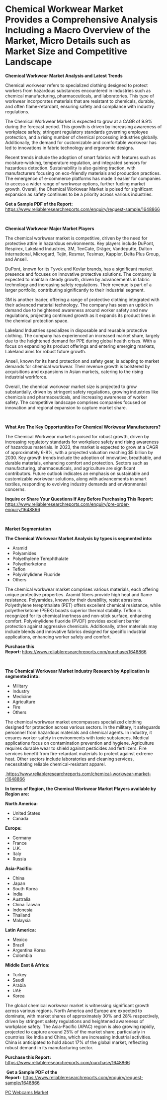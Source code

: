 <p><h1>Chemical Workwear Market Provides a Comprehensive Analysis Including a Macro Overview of the Market, Micro Details such as Market Size and Competitive Landscape</h1></p><p><strong>Chemical Workwear Market Analysis and Latest Trends</strong></p>
<p><p>Chemical workwear refers to specialized clothing designed to protect workers from hazardous substances encountered in industries such as chemical manufacturing, pharmaceuticals, and laboratories. This type of workwear incorporates materials that are resistant to chemicals, durable, and often flame-retardant, ensuring safety and compliance with industry regulations.</p><p>The Chemical Workwear Market is expected to grow at a CAGR of 9.9% during the forecast period. This growth is driven by increasing awareness of workplace safety, stringent regulatory standards governing employee protection, and a rising number of chemical processing industries globally. Additionally, the demand for customizable and comfortable workwear has led to innovations in fabric technology and ergonomic designs.</p><p>Recent trends include the adoption of smart fabrics with features such as moisture-wicking, temperature regulation, and integrated sensors for hazardous detection. Sustainability is also gaining traction, with manufacturers focusing on eco-friendly materials and production practices. The emergence of e-commerce platforms has made it easier for companies to access a wider range of workwear options, further fueling market growth. Overall, the Chemical Workwear Market is poised for significant expansion as safety continues to be a priority across various industries.</p></p>
<p><strong>Get a Sample PDF of the Report:&nbsp;</strong> <a href="https://www.reliableresearchreports.com/enquiry/request-sample/1648866?utm_campaign=2211&utm_medium=2&utm_source=Github&utm_content=ia&utm_term=07022025&utm_id=chemical-workwear">https://www.reliableresearchreports.com/enquiry/request-sample/1648866</a></p>
<p>&nbsp;</p>
<p><strong>Chemical Workwear Major Market Players</strong></p>
<p><p>The chemical workwear market is competitive, driven by the need for protective attire in hazardous environments. Key players include DuPont, Respirex, Lakeland Industries, 3M, TenCate, Dräger, Vandeputte, Dalton International, Microgard, Tejin, Resmar, Tesimax, Kappler, Delta Plus Group, and Ansell.</p><p>DuPont, known for its Tyvek and Kevlar brands, has a significant market presence and focuses on innovative protective solutions. The company is expected to maintain steady growth, driven by advancements in fabric technology and increasing safety regulations. Their revenue is part of a larger portfolio, contributing significantly to their industrial segment.</p><p>3M is another leader, offering a range of protective clothing integrated with their advanced material technology. The company has seen an uptick in demand due to heightened awareness around worker safety and new regulations, projecting continued growth as it expands its product lines in the chemical protection space.</p><p>Lakeland Industries specializes in disposable and reusable protective clothing. The company has experienced an increased market share, largely due to the heightened demand for PPE during global health crises. With a focus on expanding its product offerings and entering emerging markets, Lakeland aims for robust future growth.</p><p>Ansell, known for its hand protection and safety gear, is adapting to market demands for chemical workwear. Their revenue growth is bolstered by acquisitions and expansions in Asian markets, catering to the rising industrial workforce.</p><p>Overall, the chemical workwear market size is projected to grow substantially, driven by stringent safety regulations, growing industries like chemicals and pharmaceuticals, and increasing awareness of worker safety. The competitive landscape comprises companies focused on innovation and regional expansion to capture market share.</p></p>
<p>&nbsp;</p>
<p><strong>What Are The Key Opportunities For Chemical Workwear Manufacturers?</strong></p>
<p><p>The Chemical Workwear market is poised for robust growth, driven by increasing regulatory standards for workplace safety and rising awareness of hazardous materials. In 2023, the market is expected to grow at a CAGR of approximately 6-8%, with a projected valuation reaching $5 billion by 2030. Key growth trends include the adoption of innovative, breathable, and durable materials, enhancing comfort and protection. Sectors such as manufacturing, pharmaceuticals, and agriculture are significant contributors. Future outlook indicates an emphasis on sustainable and customizable workwear solutions, along with advancements in smart textiles, responding to evolving industry demands and environmental concerns.</p></p>
<p><strong>Inquire or Share Your Questions If Any Before Purchasing This Report:</strong> <a href="https://www.reliableresearchreports.com/enquiry/pre-order-enquiry/1648866?utm_campaign=2211&utm_medium=2&utm_source=Github&utm_content=ia&utm_term=07022025&utm_id=chemical-workwear">https://www.reliableresearchreports.com/enquiry/pre-order-enquiry/1648866</a></p>
<p>&nbsp;</p>
<p><strong>Market Segmentation</strong></p>
<p><strong>The Chemical Workwear Market Analysis by types is segmented into:</strong></p>
<p><ul><li>Aramid</li><li>Polyamides</li><li>Polyethylene Terephthalate</li><li>Polyetherketone</li><li>Teflon</li><li>Polyvinylidene Fluoride</li><li>Others</li></ul></p>
<p><p>The chemical workwear market comprises various materials, each offering unique protective properties. Aramid fibers provide high heat and flame resistance. Polyamides, known for their durability, resist abrasions. Polyethylene terephthalate (PET) offers excellent chemical resistance, while polyetherketone (PEEK) boasts superior thermal stability. Teflon is recognized for its chemical inertness and non-stick surface, enhancing comfort. Polyvinylidene fluoride (PVDF) provides excellent barrier protection against aggressive chemicals. Additionally, other materials may include blends and innovative fabrics designed for specific industrial applications, enhancing worker safety and comfort.</p></p>
<p><strong>Purchase this Report:&nbsp;</strong><a href="https://www.reliableresearchreports.com/purchase/1648866?utm_campaign=2211&utm_medium=2&utm_source=Github&utm_content=ia&utm_term=07022025&utm_id=chemical-workwear">https://www.reliableresearchreports.com/purchase/1648866</a></p>
<p>&nbsp;</p>
<p><strong>The Chemical Workwear Market Industry Research by Application is segmented into:</strong></p>
<p><ul><li>Military</li><li>Industry</li><li>Medicine</li><li>Agriculture</li><li>Fire</li><li>Others</li></ul></p>
<p><p>The chemical workwear market encompasses specialized clothing designed for protection across various sectors. In the military, it safeguards personnel from hazardous materials and chemical agents. In industry, it ensures worker safety in environments with toxic substances. Medical applications focus on contamination prevention and hygiene. Agriculture requires durable wear to shield against pesticides and fertilizers. Fire services benefit from fire-retardant materials to protect against extreme heat. Other sectors include laboratories and cleaning services, necessitating reliable chemical-resistant apparel.</p></p>
<p><a href="https://www.reliableresearchreports.com/chemical-workwear-market-r1648866?utm_campaign=2211&utm_medium=2&utm_source=Github&utm_content=ia&utm_term=07022025&utm_id=chemical-workwear">&nbsp;https://www.reliableresearchreports.com/chemical-workwear-market-r1648866</a></p>
<p><strong>In terms of Region, the Chemical Workwear Market Players available by Region are:</strong></p>
<p>
    <p> <strong> North America: </strong>
        <ul>
            <li>United States</li>
            <li>Canada</li>
        </ul>
        </p> 
    <p> <strong> Europe: </strong>
        <ul>
            <li>Germany</li>
            <li>France</li>
            <li>U.K.</li>
            <li>Italy</li>
            <li>Russia</li>
        </ul>
        </p> 
    <p> <strong> Asia-Pacific: </strong>
        <ul>
            <li>China</li>
            <li>Japan</li>
            <li>South Korea</li>
            <li>India</li>
            <li>Australia</li>
            <li>China Taiwan</li>
            <li>Indonesia</li>
            <li>Thailand</li>
            <li>Malaysia</li>
        </ul>
        </p> 
    <p> <strong> Latin America: </strong>
        <ul>
            <li>Mexico</li>
            <li>Brazil</li>
            <li>Argentina Korea</li>
            <li>Colombia</li>
        </ul>
        </p> 
    <p> <strong> Middle East & Africa: </strong>
        <ul>
            <li>Turkey</li>
            <li>Saudi</li>
            <li>Arabia</li>
            <li>UAE</li>
            <li>Korea</li>
        </ul>
    </p>
    </p>
<p><p>The global chemical workwear market is witnessing significant growth across various regions. North America and Europe are expected to dominate, with market shares of approximately 30% and 28% respectively, driven by stringent safety regulations and heightened awareness of workplace safety. The Asia-Pacific (APAC) region is also growing rapidly, projected to capture around 25% of the market share, particularly in countries like India and China, which are increasing industrial activities. China is anticipated to hold about 17% of the global market, reflecting robust demand in its manufacturing sector.</p></p>
<p><strong>Purchase this Report: </strong><a href="https://www.reliableresearchreports.com/purchase/1648866?utm_campaign=2211&utm_medium=2&utm_source=Github&utm_content=ia&utm_term=07022025&utm_id=chemical-workwear">https://www.reliableresearchreports.com/purchase/1648866</a></p>
<p>&nbsp;<strong>Get a Sample PDF of the Report:&nbsp;&nbsp;</strong><a href="https://www.reliableresearchreports.com/enquiry/request-sample/1648866?utm_campaign=2211&utm_medium=2&utm_source=Github&utm_content=ia&utm_term=07022025&utm_id=chemical-workwear">https://www.reliableresearchreports.com/enquiry/request-sample/1648866</a></p>
<p><strong></strong></p>
<p><p><a href="https://github.com/NargisHussain75/Market-Research-Report-List-1/blob/main/pc-webcams-market.md?utm_campaign=2211&utm_medium=2&utm_source=Github&utm_content=ia&utm_term=07022025&utm_id=chemical-workwear">PC Webcams Market</a></p></p>